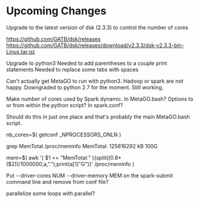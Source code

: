 
#	Upcoming Changes

Upgrade to the latest version of dsk (2.3.3) to control the number of cores

https://github.com/GATB/dsk/releases
https://github.com/GATB/dsk/releases/download/v2.3.3/dsk-v2.3.3-bin-Linux.tar.gz

Upgrade to python3
Needed to add parentheses to a couple print statements
Needed to replace some tabs with spaces


Can't actually get MetaGO to run with python3.
Hadoop or spark are not happy.
Downgraded to python 2.7 for the moment. Still working.









Make number of cores used by Spark dynamic.
In MetaGO.bash?
Options to or from within the python script?
In spark.conf?

Should do this in just one place and that's probably the main MetaGO.bash script.

nb_cores=$( getconf _NPROCESSORS_ONLN )

grep MemTotal /proc/meminfo
MemTotal:       125816292 kB
100G

mem=$( awk '( $1 == "MemTotal:" ){split((0.8*($2))/1000000,a,".");print(a[1]"G")}' /proc/meminfo )


Put 
--driver-cores NUM
--driver-memory MEM 
on the spark-submit command line and remove from conf file?



parallelize some loops with parallel?




